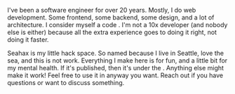 I've been a software engineer for over 20 years. Mostly, I do web development. Some frontend, some backend, some design, and a lot of architecture. I consider myself a code <jsx-text-definition term="craftsperson" definition="A person who practices a trade or handicraft, focusing on skillful execution of a technique in order to achieve high quality results." />. I'm not a 10x developer (and nobody else is either) because all the extra experience goes to doing it right, not doing it faster.

Seahax is my little hack space. So named because I live in Seattle, love the sea, and this is not work. Everything I make here is for fun, and a little bit for my mental health. If it's published, then it's under the <jsx-link href="https://unlicense.org" target="_blank" children="Unlicense" />. Anything else might make it work! Feel free to use it in anyway you want. Reach out if you have questions or want to discuss something.
